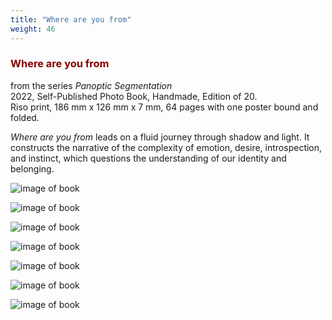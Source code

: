 ```yaml
---
title: "Where are you from"
weight: 46
---
```


### **<span style="color: #850000;">Where are you from</span>**
from the series *Panoptic Segmentation*  
2022, Self-Published Photo Book, Handmade, Edition of 20.   
Riso print, 186 mm x 126 mm x 7 mm, 64 pages with one poster bound and folded.

*Where are you from* leads on a fluid journey through shadow and light. It constructs the narrative of the complexity of emotion, desire, introspection, and instinct, which questions the understanding of our identity and belonging.


![image of book](/images/QWERTY/E/where-1.jpg)  


![image of book](/images/QWERTY/E/where-2.jpg)  



![image of book](/images/QWERTY/E/where-3.jpg)  



![image of book](/images/QWERTY/E/where-4.jpg)  


![image of book](/images/QWERTY/E/where-5.jpg)  


![image of book](/images/QWERTY/E/where-6.jpg)  


![image of book](/images/QWERTY/E/where-7.jpg)  